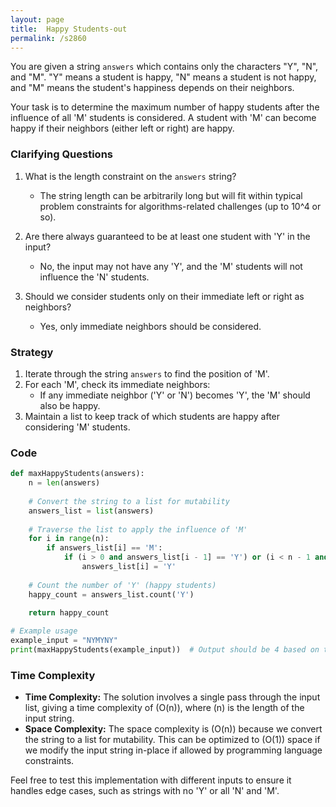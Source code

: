 ```yaml
---
layout: page
title:  Happy Students-out
permalink: /s2860
---
```


You are given a string `answers` which contains only the characters "Y", "N", and "M". "Y" means a student is happy, "N" means a student is not happy, and "M" means the student's happiness depends on their neighbors.

Your task is to determine the maximum number of happy students after the influence of all 'M' students is considered. A student with 'M' can become happy if their neighbors (either left or right) are happy.

### Clarifying Questions

1. What is the length constraint on the `answers` string?
   - The string length can be arbitrarily long but will fit within typical problem constraints for algorithms-related challenges (up to 10^4 or so).

2. Are there always guaranteed to be at least one student with 'Y' in the input?
   - No, the input may not have any 'Y', and the 'M' students will not influence the 'N' students.

3. Should we consider students only on their immediate left or right as neighbors?
   - Yes, only immediate neighbors should be considered. 

### Strategy 

1. Iterate through the string `answers` to find the position of 'M'.
2. For each 'M', check its immediate neighbors:
   - If any immediate neighbor ('Y' or 'N') becomes 'Y', the 'M' should also be happy.
3. Maintain a list to keep track of which students are happy after considering 'M' students.

### Code

```python
def maxHappyStudents(answers):
    n = len(answers)
    
    # Convert the string to a list for mutability
    answers_list = list(answers)
    
    # Traverse the list to apply the influence of 'M'
    for i in range(n):
        if answers_list[i] == 'M':
            if (i > 0 and answers_list[i - 1] == 'Y') or (i < n - 1 and answers_list[i + 1] == 'Y'):
                answers_list[i] = 'Y'
    
    # Count the number of 'Y' (happy students)
    happy_count = answers_list.count('Y')
    
    return happy_count

# Example usage
example_input = "NYMYNY"
print(maxHappyStudents(example_input))  # Output should be 4 based on the example
```

### Time Complexity

- **Time Complexity:** The solution involves a single pass through the input list, giving a time complexity of \(O(n)\), where \(n\) is the length of the input string.
- **Space Complexity:** The space complexity is \(O(n)\) because we convert the string to a list for mutability. This can be optimized to \(O(1)\) space if we modify the input string in-place if allowed by programming language constraints. 

Feel free to test this implementation with different inputs to ensure it handles edge cases, such as strings with no 'Y' or all 'N' and 'M'.